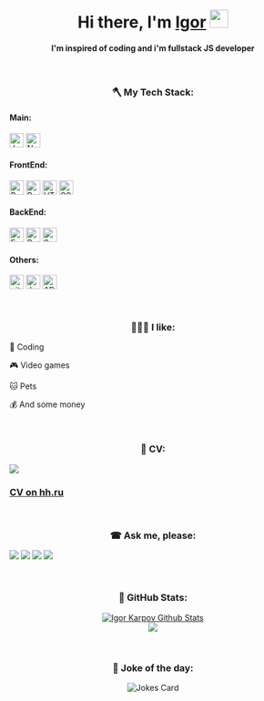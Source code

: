 <h1 align="center">Hi there, I'm <a href="https://t.me/karpov_igor" target="_blank">Igor</a> 
<img src="https://github.com/blackcater/blackcater/raw/main/images/Hi.gif" height="32"/></h1>
<h4 align="center">I'm inspired of coding and i'm fullstack JS developer</h4><br>

<h3 align="center">🪓 My Tech Stack:</h3>

<h4>Main:</h4>

<a name="learning-now"></a>
<img src="https://img.shields.io/badge/JavaScript-282C34?logo=javascript&logoColor=F7DF1E" alt="JavaScript logo" title="JavaScript" height="25" />
<img src="https://img.shields.io/badge/Node.js-282C34?logo=node.js&logoColor=339933" alt="Node.js logo" title="Node.js" height="25" /> &nbsp;
<h4>FrontEnd:</h4>

<a name="learning-now"></a>
<img src="https://img.shields.io/badge/React-282C34?logo=react&logoColor=61DAFB" alt="React Native logo" title="React" height="25" />
<img src="https://img.shields.io/badge/Redux(Thunk/Saga)-282C34?logo=redux&logoColor=764ABC" alt="Redux logo" title="Redux" height="25" />
<img src="https://img.shields.io/badge/HTML5-282C34?logo=html5&logoColor=E34F26" alt="HTML5 logo" title="HTML5" height="25" />
<img src="https://img.shields.io/badge/CSS3-282C34?logo=css3&logoColor=1572B6" alt="CSS3 logo" title="CSS3" height="25" />
<h4>BackEnd:</h4>

<a name="learning-now"></a>
<img src="https://img.shields.io/badge/Express-282C34?logo=express&logoColor=FFFFFF" alt="Express.js logo" title="Express.js" height="25" />
<img src="https://img.shields.io/badge/PostgreSQL-282C34?logo=postgresql&logoColor=E10098" alt="PostgreSQL logo" title="PostgreSQL" height="25" />
<img src="https://img.shields.io/badge/Sequelize-282C34?logo=sequelize&logoColor=E10098" alt="Sequelize logo" title="Sequelize" height="25" />
<h4>Others:</h4>

<a name="learning-now"></a>
<img src="https://img.shields.io/badge/git-282C34?logo=git&logoColor=F05032" alt="git logo" title="git" height="25" />
<img src="https://img.shields.io/badge/Jest-282C34?logo=jest&logoColor=C21325" alt="Jest logo" title="Jest" height="25" />
<img src="https://img.shields.io/badge/API-282C34?logo=api&logoColor=E10098" alt="API logo" title="API" height="25" /><br>

<br/>
<h3 align="center">👨🏻‍💻 I like: </h3>
<p align="center">
 <p>💯 Coding</p>
 <p>🎮 Video games</p>
 <p>🐱 Pets</p>
 <p>💰 And some money</p>
</p>

<br/>
<h3 align="center">📄 CV:</h3>
   <a name="cv" href="https://www.canva.com/design/DAE6a4wH6aY/MsAjNs7PZmmFSILhaVsUJg/view?utm_content=DAE6a4wH6aY&utm_campaign=designshare&utm_medium=link&utm_source=sharebutton" ><img src="https://img.icons8.com/nolan/64/parse-from-clipboard.png"/> </a><br>
   <h3><a name="hh" href="https://spb.hh.ru/applicant/resumes/view?resume=3ed8f901ff09bd8f2e0039ed1f49764d365574">CV on hh.ru</a></h3>
</div>

<br/>
<h3 align="center">☎ Ask me, please:</h3>
  
<a name="telegram" href="https://t.me/karpov_igor"><img src="https://img.icons8.com/color/48/000000/telegram-app--v3.png"/></a>
<a name="watsapp" href="https://wa.me/79135109548"> <img src="https://img.icons8.com/color/48/000000/whatsapp--v6.png"/></a>
<a name="gmail" href="mailto:karpov.zgr@gmail.com"> <img src="https://img.icons8.com/color/48/000000/gmail-new.png"/></a>
<a name="linkedin" href="https://www.linkedin.com/in/karpucho/"> <img src="https://img.icons8.com/fluency/48/000000/linkedin-circled.png"/></a><br>

<br/>
<h3 align="center">📂 GitHub Stats:</h3>
<p align='center'>
<a align="center" href="https://www.adamalston.com/">
<img align="center" src="https://github-readme-stats.vercel.app/api?username=Karpucho&show_icons=true&line_height=21&theme=react" alt="Igor Karpov Github Stats" /><br/>
<img align="center" src="https://github-readme-stats.vercel.app/api/top-langs/?username=Karpucho&theme=react&line_height=27&layout=compact"/></a>
</p>

<br/>
<h3 align="center">🤡 Joke of the day:</h3>
<p align='center'>
<img align="center" src="https://readme-jokes.vercel.app/api" alt="Jokes Card" />
</p>
<!---
Karpucho/Karpucho is a ✨ special ✨ repository because its `README.md` (this file) appears on your GitHub profile.
You can click the Preview link to take a look at your changes.
--->
